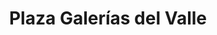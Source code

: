 ---
title: "Plaza Galerías del Valle"
url: /tepic/plaza-galerias-del-valle/
shop: Einkaufszentrum
---